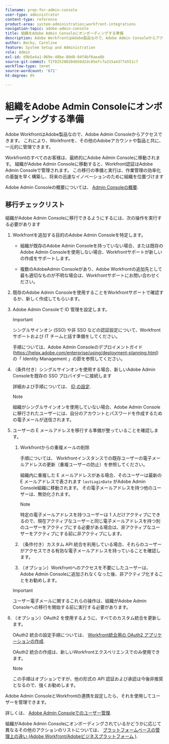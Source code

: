 ```yaml
---
filename: prep-for-admin-console
user-type: administrator
content-type: reference
product-area: system-administration;workfront-integrations
navigation-topic: adobe-admin-console
title: 組織をAdobe Admin Consoleにオンボーディングする準備
description: Adobe WorkfrontはAdobe製品なので、Adobe Admin Consoleからアクセスできます。 これにより、Workfrontを、その他のAdobeアカウントや製品と共に、一元的に管理できます。
author: Becky, Caroline
feature: System Setup and Administration
role: Admin
exl-id: d9b5e4a1-069e-48be-80d0-84f4bf8aea8b
source-git-commit: f2f825280204b56d2dc85efc7a315a4377e551c7
workflow-type: tm+mt
source-wordcount: '671'
ht-degree: 0%

---
```


# 組織をAdobe Admin Consoleにオンボーディングする準備

Adobe WorkfrontはAdobe製品なので、Adobe Admin Consoleからアクセスできます。 これにより、Workfrontを、その他のAdobeアカウントや製品と共に、一元的に管理できます。

Workfrontのすべてのお客様は、最終的にAdobe Admin Consoleに移動されます。 組織がAdobe Admin Consoleに移動すると、Workfront認証はAdobe Admin Consoleで管理されます。 この移行の準備と実行は、作業管理の効率化の基盤を早く構築し、将来の迅速なイノベーションのために組織を位置づけます

Adobe Admin Consoleの概要については、 [Admin Consoleの概要](https://helpx.adobe.com/jp/enterprise/using/admin-console.html).

## 移行チェックリスト

組織がAdobe Admin Consoleに移行できるようにするには、次の操作を実行する必要があります

1. Workfrontを追加する目的のAdobe Admin Consoleを特定します。

   * 組織が既存のAdobe Admin Consoleを持っていない場合、または既存のAdobe Admin Consoleを使用しない場合、Workfrontサポートが新しいの作成をサポートします。

   * 複数のAdobeAdmin Consoleがあり、Adobe Workfrontの追加先として最も適切なものが不明な場合は、Workfrontサポートにお問い合わせください。

1. 既存のAdobe Admin Consoleを使用することをWorkfrontサポートで確認するか、新しく作成してもらいます。

1. Adobe Admin Consoleで ID 管理を設定します。

   >[!IMPORTANT]
   >
   >シングルサインオン (SSO) や非 SSO などの認証設定について、Workfrontサポートおよび IT チームと話す準備をしてください。

   手順については、Adobe Admin Consoleのデプロイメントガイド (https://helpx.adobe.com/enterprise/using/deployment-planning.html) の「 Identity Management 」の節を参照してください。

1. （条件付き）シングルサインオンを使用する場合、新しいAdobe Admin Consoleを既存の SSO プロバイダーに接続します

   詳細および手順については、 [ID の設定](https://helpx.adobe.com/enterprise/using/set-up-identity.html).

   >[!NOTE]
   >
   >組織がシングルサインオンを使用していない場合、Adobe Admin Consoleに移行されたユーザーには、自分のアカウントとパスワードを作成するための電子メールが送信されます。

1. ユーザーの E メールアドレスを移行する準備が整っていることを確認します。

   1. Workfrontからの重複メールの削除

      手順については、 Workfrontインスタンスでの既存ユーザーの電子メールアドレスの更新（重複ユーザーの防止）を参照してください。

      組織内に重複した E メールアドレスがある場合、そのユーザーは最新の E メールアドレスで表されます `lastLoginDate` がAdobe Admin Console組織に移動されます。 その電子メールアドレスを持つ他のユーザーは、無効化されます。

      >[!NOTE]
      >
      >特定の電子メールアドレスを持つユーザーは 1 人だけアクティブにできるので、現在アクティブなユーザーと同じ電子メールアドレスを持つ別のユーザーをアクティブにする必要がある場合は、非アクティブなユーザーをアクティブにする前に非アクティブにします。

   2. （条件付き）カスタム API 統合を利用している場合、それらのユーザーがアクセスできる有効な電子メールアドレスを持っていることを確認します。

   3. （オプション）Workfrontへのアクセスを不要にしたユーザーは、Adobe Admin Consoleに追加されなくなった後、非アクティブ化することをお勧めします。
   >[!IMPORTANT]
   >
   >ユーザー電子メールに関するこれらの操作は、組織がAdobe Admin Consoleへの移行を開始する前に実行する必要があります。

1. （オプション）OAuth2 を使用するように、すべてのカスタム統合を更新します。

   OAuth2 統合の設定手順については、 [Workfront統合用の OAuth2 アプリケーションの作成](../../administration-and-setup/configure-integrations/create-oauth-application.md).

   OAuth2 統合の作成は、新しいWorkfrontエクスペリエンスでのみ使用できます。

   >[!NOTE]
   >
   >この手順はオプションですが、他の形式の API 認証および承認は今後非推奨となるので、強くお勧めします。

Adobe Admin ConsoleとWorkfrontの連携を設定したら、それを使用してユーザーを管理できます。

詳しくは、 [Adobe Admin Consoleでのユーザー管理](../../administration-and-setup/add-users/create-and-manage-users/admin-console.md).

組織がAdobe Admin Consoleにオンボーディングされているかどうかに応じて異なるその他のアクションのリストについては、 [プラットフォームベースの管理上の違い (Adobe Workfront/Adobeビジネスプラットフォーム )](../../administration-and-setup/get-started-wf-administration/actions-in-admin-console.md).
